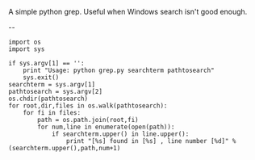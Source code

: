 
A simple python grep. Useful when Windows search isn't good enough.

--

    import os
    import sys

    if sys.argv[1] == '':
        print "Usage: python grep.py searchterm pathtosearch"
        sys.exit()
    searchterm = sys.argv[1] 
    pathtosearch = sys.argv[2]
    os.chdir(pathtosearch)
    for root,dir,files in os.walk(pathtosearch):
        for fi in files:
            path = os.path.join(root,fi)
            for num,line in enumerate(open(path)):
                if searchterm.upper() in line.upper():
                    print "[%s] found in [%s] , line number [%d]" %(searchterm.upper(),path,num+1)
     

